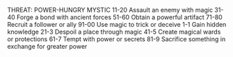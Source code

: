 THREAT: POWER-HUNGRY MYSTIC
11-20 Assault an enemy with magic 31-40 Forge a bond with ancient forces 51-60 Obtain a powerful artifact
71-80 Recruit a follower or ally
91-00 Use magic to trick or deceive
 1-1 Gain hidden knowledge
21-3 Despoil a place through magic
41-5 Create magical wards or protections
61-7 Tempt with power or secrets
81-9 Sacrifice something in exchange for greater power